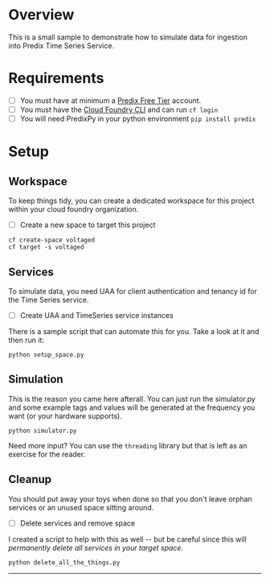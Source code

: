 
# Overview

This is a small sample to demonstrate how to simulate data for ingestion into
Predix Time Series Service.

# Requirements

- [ ] You must have at minimum a [Predix Free Tier](signup) account.
- [ ] You must have the [Cloud Foundry CLI](cf) and can run `cf login`
- [ ] You will need PredixPy in your python environment `pip install predix`

# Setup

## Workspace

To keep things tidy, you can create a dedicated workspace for this project
within your cloud foundry organization.

- [ ] Create a new space to target this project

```
cf create-space voltaged
cf target -s voltaged
```

## Services

To simulate data, you need UAA for client authentication and tenancy id for the
Time Series service.

- [ ] Create UAA and TimeSeries service instances

There is a sample script that can automate this for you.  Take a look at it and
then run it:

```
python setup_space.py
```

## Simulation

This is the reason you came here afterall.  You can just run the simulator.py
and some example tags and values will be generated at the frequency you want
(or your hardware supports).

```
python simulator.py
```

Need more input?  You can use the `threading` library but that is left as an
exercise for the reader.

## Cleanup

You should put away your toys when done so that you don't leave orphan services
or an unused space sitting around.

- [ ] Delete services and remove space

I created a script to help with this as well -- but be careful since this will
*permanently delete all services in your target space.*
```
python delete_all_the_things.py
```

---
[signup]: https://www.predix.io/registration
[cf]: https://github.com/cloudfoundry/cli
